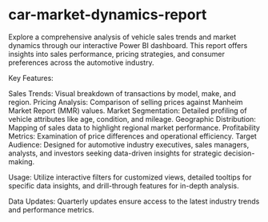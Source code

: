 # car-market-dynamics-report
Explore a comprehensive analysis of vehicle sales trends and market dynamics through our interactive Power BI dashboard. This report offers insights into sales performance, pricing strategies, and consumer preferences across the automotive industry.

Key Features:

Sales Trends: Visual breakdown of transactions by model, make, and region.
Pricing Analysis: Comparison of selling prices against Manheim Market Report (MMR) values.
Market Segmentation: Detailed profiling of vehicle attributes like age, condition, and mileage.
Geographic Distribution: Mapping of sales data to highlight regional market performance.
Profitability Metrics: Examination of price differences and operational efficiency.
Target Audience:
Designed for automotive industry executives, sales managers, analysts, and investors seeking data-driven insights for strategic decision-making.

Usage:
Utilize interactive filters for customized views, detailed tooltips for specific data insights, and drill-through features for in-depth analysis.

Data Updates:
Quarterly updates ensure access to the latest industry trends and performance metrics.

